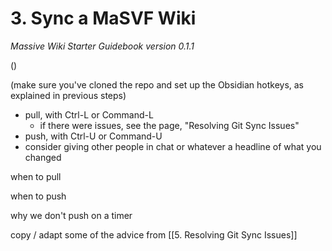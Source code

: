 # 3. Sync a MaSVF Wiki
*Massive Wiki Starter Guidebook version 0.1.1*

()

(make sure you've cloned the repo and set up the Obsidian hotkeys, as explained in previous steps)

- pull, with Ctrl-L or Command-L
	- if there were issues, see the page, "Resolving Git Sync Issues"
- push, with Ctrl-U or Command-U
- consider giving other people in chat or whatever a headline of what you changed

when to pull

when to push

why we don't push on a timer

copy / adapt some of the advice from [[5. Resolving Git Sync Issues]]
